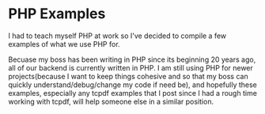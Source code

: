 # PHP Examples

I had to teach myself PHP at work so I've decided to compile a few examples of what we use PHP for. 

Becuase my boss has been writing in PHP since its beginning 20 years ago, all of our backend is currently written in PHP. I am still using PHP for newer projects(because I want to keep things cohesive and so that my boss can quickly understand/debug/change my code if need be), and hopefully these examples, especially any tcpdf examples that I post since I had a rough time working with tcpdf, will help someone else in a similar position. 


